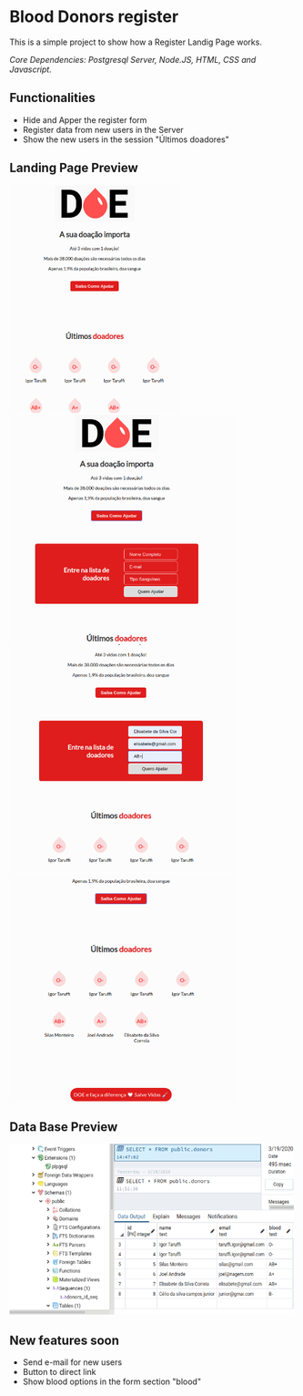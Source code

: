# Blood Donors register
This is a simple project to show how a Register Landig Page works.

*Core Dependencies: Postgresql Server, Node.JS, HTML, CSS and Javascript.*
   
## Functionalities
- Hide and Apper the register form
- Register data from new users in the Server
- Show the new users in the session "Últimos doadores"

## Landing Page Preview ##
<img src="https://github.com/Taruffi/Landing_Page_register/blob/master/screenshoot/1.png" width="300" height="400"/>         <img src="https://github.com/Taruffi/Landing_Page_register/blob/master/screenshoot/2%20copy.png" width="400" height="400" />  <img src="https://github.com/Taruffi/Landing_Page_register/blob/master/screenshoot/3.png" width="400" height="400" /> <img src="https://github.com/Taruffi/Landing_Page_register/blob/master/screenshoot/4.png" width="400" height="400" />

## Data Base Preview ##
<img src="https://github.com/Taruffi/Landing_Page_register/blob/master/screenshoot/Screenshot%20from%202020-03-19%2014-47-54.png" width="500" height="300" />


## New features soon
- Send e-mail for new users
- Button to direct link
- Show blood options in the form section "blood"
